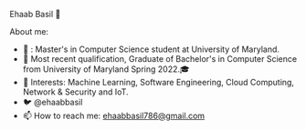 
  Ehaab Basil 👋


About me:

- :school_satchel: : Master's in Computer Science student at University of Maryland. 
- :scroll: Most recent qualification, Graduate of Bachelor's in Computer Science from University of Maryland Spring 2022.:mortar_board:
- :thought_balloon: Interests: Machine Learning, Software Engineering, Cloud Computing, Network & Security and IoT. 
- :bird: @ehaabbasil
- 📫 How to reach me: ehaabbasil786@gmail.com
